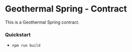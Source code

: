 # Geothermal Spring - Contract

This is a Geothermal Spring contract.

### Quickstart

- `npm run build`